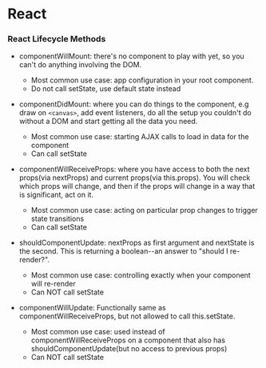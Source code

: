 # React
### React Lifecycle Methods
- componentWillMount: there's no component to play with yet, so you can't do anything involving the DOM.
  - Most common use case: app configuration in your root component.
  - Do not call setState, use default state instead

- componentDidMount: where you can do things to the component, e.g draw on ```<canvas>```, add event listeners, do all the setup you couldn't do without a DOM and start getting all the data you need.
  - Most common use case: starting AJAX calls to load in data for the component
  - Can call setState

- componentWillReceiveProps: where you have access to both the next props(via nextProps) and current props(via this.props). You will check which props will change, and then if the props will change in a way that is significant, act on it.
  - Most common use case: acting on particular prop changes to trigger state transitions
  - Can call setState

- shouldComponentUpdate: nextProps as first argument and nextState is the second. This is returning a boolean--an answer to "should I re-render?".
  - Most common use case: controlling exactly when your component will re-render
  - Can NOT call setState

- componentWillUpdate: Functionally same as componentWillReceiveProps, but not allowed to call this.setState.
  - Most common use case: used instead of componentWillReceiveProps on a component that also has shouldComponentUpdate(but no access to previous props)
  - Can NOT call setState

  
